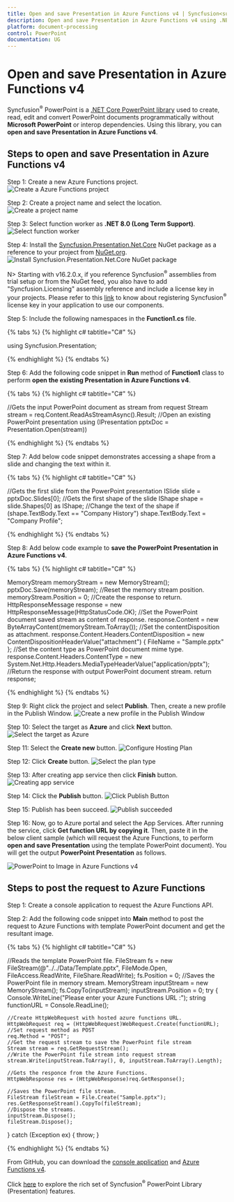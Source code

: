 ```yaml
---
title: Open and save Presentation in Azure Functions v4 | Syncfusion<sup>&reg;</sup>
description: Open and save Presentation in Azure Functions v4 using .NET Core PowerPoint library (Presentation) without Microsoft PowerPoint or interop dependencies.
platform: document-processing
control: PowerPoint
documentation: UG
---
```


# Open and save Presentation in Azure Functions v4

Syncfusion<sup>&reg;</sup> PowerPoint is a [.NET Core PowerPoint library](https://www.syncfusion.com/document-processing/powerpoint-framework/net-core) used to create, read, edit and convert PowerPoint documents programmatically without **Microsoft PowerPoint** or interop dependencies. Using this library, you can **open and save Presentation in Azure Functions v4**.

## Steps to open and save Presentation in Azure Functions v4

Step 1: Create a new Azure Functions project.
![Create a Azure Functions project](Azure-Images/Functions-v1/Azure_PowerPoint_Presentation_to_PDF.png)

Step 2: Create a project name and select the location.
![Create a project name](Azure-Images/Functions-v1/Configuration-Open-and-Save-PowerPoint.png)

Step 3: Select function worker as **.NET 8.0 (Long Term Support)**. 
![Select function worker](Azure-Images/Functions-v4/Additional_Information_PowerPoint_Presentation_to_PDF.png)

Step 4: Install the [Syncfusion.Presentation.Net.Core](https://www.nuget.org/packages/Syncfusion.Presentation.Net.Core) NuGet package as a reference to your project from [NuGet.org](https://www.nuget.org/).
![Install Syncfusion.Presentation.Net.Core NuGet package](Workingwith-Core/Nuget-Package_Open_and_Save.png)

N> Starting with v16.2.0.x, if you reference Syncfusion<sup>&reg;</sup> assemblies from trial setup or from the NuGet feed, you also have to add "Syncfusion.Licensing" assembly reference and include a license key in your projects. Please refer to this [link](https://help.syncfusion.com/common/essential-studio/licensing/overview) to know about registering Syncfusion<sup>&reg;</sup> license key in your application to use our components.

Step 5: Include the following namespaces in the **Function1.cs** file.

{% tabs %}
{% highlight c# tabtitle="C#" %}

using Syncfusion.Presentation;

{% endhighlight %}
{% endtabs %}

Step 6: Add the following code snippet in **Run** method of **Function1** class to perform **open the existing Presentation in Azure Functions v4**.

{% tabs %}
{% highlight c# tabtitle="C#" %}

//Gets the input PowerPoint document as stream from request
Stream stream = req.Content.ReadAsStreamAsync().Result;
//Open an existing PowerPoint presentation
using (IPresentation pptxDoc = Presentation.Open(stream))

{% endhighlight %}
{% endtabs %}

Step 7: Add below code snippet demonstrates accessing a shape from a slide and changing the text within it.

{% tabs %}
{% highlight c# tabtitle="C#" %}

//Gets the first slide from the PowerPoint presentation
ISlide slide = pptxDoc.Slides[0];
//Gets the first shape of the slide
IShape shape = slide.Shapes[0] as IShape;
//Change the text of the shape
if (shape.TextBody.Text == "Company History")
    shape.TextBody.Text = "Company Profile";

{% endhighlight %}
{% endtabs %}

Step 8: Add below code example to **save the PowerPoint Presentation in Azure Functions v4**.

{% tabs %}
{% highlight c# tabtitle="C#" %}

MemoryStream memoryStream = new MemoryStream();
pptxDoc.Save(memoryStream);
//Reset the memory stream position.
memoryStream.Position = 0;
//Create the response to return.
HttpResponseMessage response = new HttpResponseMessage(HttpStatusCode.OK);
//Set the PowerPoint document saved stream as content of response.
response.Content = new ByteArrayContent(memoryStream.ToArray());
//Set the contentDisposition as attachment.
response.Content.Headers.ContentDisposition = new ContentDispositionHeaderValue("attachment")
{
    FileName = "Sample.pptx"
};
//Set the content type as PowerPoint document mime type.
response.Content.Headers.ContentType = new System.Net.Http.Headers.MediaTypeHeaderValue("application/pptx");
//Return the response with output PowerPoint document stream.
return response;

{% endhighlight %}
{% endtabs %}

Step 9: Right click the project and select **Publish**. Then, create a new profile in the Publish Window.
![Create a new profile in the Publish Window](Azure-Images/Functions-v1/Publish-Open-and-Save-PowerPoint.png)

Step 10: Select the target as **Azure** and click **Next** button.
![Select the target as Azure](Azure-Images/Functions-v1/Target_PowerPoint_Presentation_to_PDF.png)

Step 11: Select the **Create new** button.
![Configure Hosting Plan](Azure-Images/Functions-v1/Function_Instance_PowerPoint_Presentation_to_PDF.png)

Step 12: Click **Create** button. 
![Select the plan type](Azure-Images/Functions-v1/Hosting-Open-and-Save-PowerPoint.png)

Step 13: After creating app service then click **Finish** button. 
![Creating app service](Azure-Images/Functions-v1/Azure-Instance-Open-and-Save-PowerPoint.png)

Step 14: Click the **Publish** button.
![Click Publish Button](Azure-Images/Functions-v1/Before-Publish-Open-and-Save-PowerPoint.png)

Step 15: Publish has been succeed.
![Publish succeeded](Azure-Images/Functions-v1/After-Publish-Open-and-Save-PowerPoint.png)

Step 16: Now, go to Azure portal and select the App Services. After running the service, click **Get function URL by copying it**. Then, paste it in the below client sample (which will request the Azure Functions, to perform **open and save Presentation** using the template PowerPoint document). You will get the output **PowerPoint Presentation** as follows.

![PowerPoint to Image in Azure Functions v4](Workingwith-Core/Open-and-Save-output-image.png)

## Steps to post the request to Azure Functions

Step 1: Create a console application to request the Azure Functions API.

Step 2: Add the following code snippet into **Main** method to post the request to Azure Functions with template PowerPoint document and get the resultant image.

{% tabs %}
{% highlight c# tabtitle="C#" %}

//Reads the template PowerPoint file.
FileStream fs = new FileStream(@"../../Data/Template.pptx", FileMode.Open, FileAccess.ReadWrite, FileShare.ReadWrite);
fs.Position = 0;
//Saves the PowerPoint file in memory stream.
MemoryStream inputStream = new MemoryStream();
fs.CopyTo(inputStream);
inputStream.Position = 0;
try
{
    Console.WriteLine("Please enter your Azure Functions URL :");
    string functionURL = Console.ReadLine();

    //Create HttpWebRequest with hosted azure functions URL.    
    HttpWebRequest req = (HttpWebRequest)WebRequest.Create(functionURL);
    //Set request method as POST
    req.Method = "POST";
    //Get the request stream to save the PowerPoint file stream
    Stream stream = req.GetRequestStream();
    //Write the PowerPoint file stream into request stream
    stream.Write(inputStream.ToArray(), 0, inputStream.ToArray().Length);

    //Gets the responce from the Azure Functions.
    HttpWebResponse res = (HttpWebResponse)req.GetResponse();

    //Saves the PowerPoint file stream.
    FileStream fileStream = File.Create("Sample.pptx");
    res.GetResponseStream().CopyTo(fileStream);
    //Dispose the streams.
    inputStream.Dispose();
    fileStream.Dispose();
}
catch (Exception ex)
{
    throw;
}

{% endhighlight %}
{% endtabs %}

From GitHub, you can download the [console application](https://github.com/SyncfusionExamples/PowerPoint-Examples/tree/master/Read-and-save-PowerPoint-presentation/Open-and-save-PowerPoint/Azure/Azure_Functions/Console_Application) and [Azure Functions v4](https://github.com/SyncfusionExamples/PowerPoint-Examples/tree/master/Read-and-save-PowerPoint-presentation/Open-and-save-PowerPoint/Azure/Azure_Functions/Azure_Functions_v4).

Click [here](https://www.syncfusion.com/document-processing/powerpoint-framework/net-core) to explore the rich set of Syncfusion<sup>&reg;</sup> PowerPoint Library (Presentation) features. 

